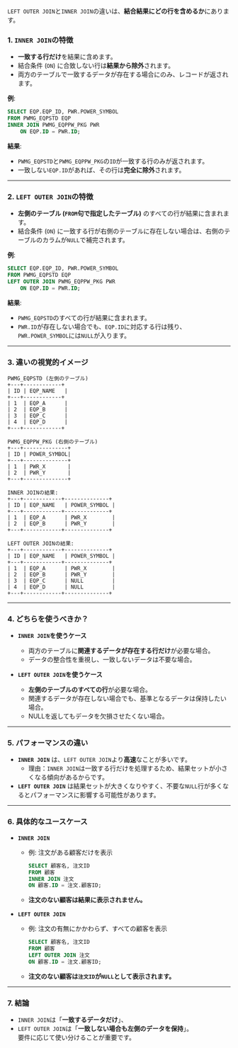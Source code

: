 `LEFT OUTER JOIN`と`INNER JOIN`の違いは、**結合結果にどの行を含めるか**にあります。

### 1. `INNER JOIN`の特徴
- **一致する行だけ**を結果に含めます。  
- 結合条件 (`ON`) に合致しない行は**結果から除外**されます。  
- 両方のテーブルで一致するデータが存在する場合にのみ、レコードが返されます。

**例**:
```sql
SELECT EQP.EQP_ID, PWR.POWER_SYMBOL
FROM PWMG_EQPSTD EQP
INNER JOIN PWMG_EQPPW_PKG PWR
    ON EQP.ID = PWR.ID;
```

**結果**:
- `PWMG_EQPSTD`と`PWMG_EQPPW_PKG`の`ID`が一致する行のみが返されます。  
- 一致しない`EQP.ID`があれば、その行は**完全に除外**されます。

---

### 2. `LEFT OUTER JOIN`の特徴
- **左側のテーブル (`FROM`句で指定したテーブル)** のすべての行が結果に含まれます。  
- 結合条件 (`ON`) に一致する行が右側のテーブルに存在しない場合は、右側のテーブルのカラムが`NULL`で補完されます。

**例**:
```sql
SELECT EQP.EQP_ID, PWR.POWER_SYMBOL
FROM PWMG_EQPSTD EQP
LEFT OUTER JOIN PWMG_EQPPW_PKG PWR
    ON EQP.ID = PWR.ID;
```

**結果**:
- `PWMG_EQPSTD`のすべての行が結果に含まれます。  
- `PWR.ID`が存在しない場合でも、`EQP.ID`に対応する行は残り、`PWR.POWER_SYMBOL`には`NULL`が入ります。

---

### 3. 違いの視覚的イメージ
```
PWMG_EQPSTD (左側のテーブル)
+---+------------+
| ID | EQP_NAME   |
+---+------------+
| 1  | EQP_A      |
| 2  | EQP_B      |
| 3  | EQP_C      |
| 4  | EQP_D      |
+---+------------+

PWMG_EQPPW_PKG (右側のテーブル)
+---+--------------+
| ID | POWER_SYMBOL|
+---+--------------+
| 1  | PWR_X       |
| 2  | PWR_Y       |
+---+--------------+

INNER JOINの結果:
+---+------------+--------------+
| ID | EQP_NAME   | POWER_SYMBOL |
+---+------------+--------------+
| 1  | EQP_A      | PWR_X        |
| 2  | EQP_B      | PWR_Y        |
+---+------------+--------------+

LEFT OUTER JOINの結果:
+---+------------+--------------+
| ID | EQP_NAME   | POWER_SYMBOL |
+---+------------+--------------+
| 1  | EQP_A      | PWR_X        |
| 2  | EQP_B      | PWR_Y        |
| 3  | EQP_C      | NULL         |
| 4  | EQP_D      | NULL         |
+---+------------+--------------+
```

---

### 4. どちらを使うべきか？
- **`INNER JOIN`を使うケース**  
  - 両方のテーブルに**関連するデータが存在する行だけ**が必要な場合。  
  - データの整合性を重視し、一致しないデータは不要な場合。

- **`LEFT OUTER JOIN`を使うケース**  
  - **左側のテーブルのすべての行**が必要な場合。  
  - 関連するデータが存在しない場合でも、基準となるデータは保持したい場合。  
  - NULLを返してもデータを欠損させたくない場合。

---

### 5. パフォーマンスの違い
- **`INNER JOIN`** は、`LEFT OUTER JOIN`より**高速**なことが多いです。  
  - 理由：`INNER JOIN`は一致する行だけを処理するため、結果セットが小さくなる傾向があるからです。  
- **`LEFT OUTER JOIN`** は結果セットが大きくなりやすく、不要な`NULL`行が多くなるとパフォーマンスに影響する可能性があります。  

---

### 6. 具体的なユースケース
- **`INNER JOIN`**  
  - 例: 注文がある顧客だけを表示  
    ```sql
    SELECT 顧客名, 注文ID
    FROM 顧客
    INNER JOIN 注文
    ON 顧客.ID = 注文.顧客ID;
    ```
  - **注文のない顧客は結果に表示されません。**

- **`LEFT OUTER JOIN`**  
  - 例: 注文の有無にかかわらず、すべての顧客を表示  
    ```sql
    SELECT 顧客名, 注文ID
    FROM 顧客
    LEFT OUTER JOIN 注文
    ON 顧客.ID = 注文.顧客ID;
    ```
  - **注文のない顧客は`注文ID`が`NULL`として表示されます。**

---

### 7. 結論
- `INNER JOIN`は「**一致するデータだけ**」、  
- `LEFT OUTER JOIN`は「**一致しない場合も左側のデータを保持**」。  
要件に応じて使い分けることが重要です。
